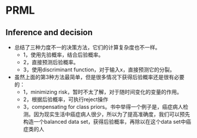 # PRML

## Inference and decision
+ 总结了三种力度不一的决策方法，它们的计算复杂度也不一样。
  + 1，使用先验概率，结合后验概率。
  + 2，直接预测后验概率。
  + 3，使用discriminant function，对于输入x，直接预测它的分裂。
+ 虽然上面的第3种方法最简单，但是很多情况下获得后验概率还是很有必要的：
  + 1，minimizing risk，暂时不太了解，对于随时间变化的变量的作用。
  + 2，根据后验概率，可执行reject操作
  + 3，compensating for class priors。书中举得一个例子是，癌症病人检测。因为现实生活中癌症病人很少，所以为了提高准确度，我们可以预先构造一个balanced data set，获得后验概率，再除以在这个data set中癌症类的人
